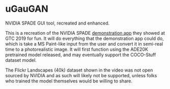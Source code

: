 # uGauGAN
NVIDIA SPADE GUI tool, recreated and enhanced.

This is a recreation of the NVIDIA SPADE [demonstration app](https://youtu.be/p5U4NgVGAwg) they showed at GTC 2019 for fun. It will do everything that the demonstration app could do, which is take a MS Paint-like input from the user and convert it in semi-real time to a photorealistic image. It will first function using the ADE20K pretrained model released, and may eventually support the COCO-Stuff dataset model.

The Flickr Landscapes (40k) dataset shown in the video was not open sourced by NVIDIA and as such will likely not be supported, unless folks who trained the model themselves would be willing to share.

